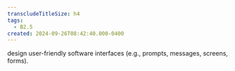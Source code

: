 ```yaml
---
transcludeTitleSize: h4
tags:
  - B2.5
created: 2024-09-26T08:42:40.000-0400
---
```

design user-friendly software interfaces (e.g., prompts, messages, screens, forms).
